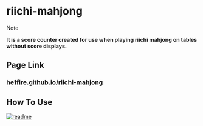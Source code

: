 # riichi-mahjong

> [!NOTE]
> **It is a score counter created for use when playing riichi mahjong on tables without score displays.**

## Page Link

### [he1fire.github.io/riichi-mahjong](https://he1fire.github.io/riichi-mahjong)

## How To Use

[![readme](https://img.shields.io/badge/other%20language-gray?style=for-the-badge)](README.md)